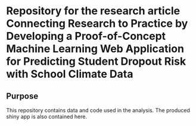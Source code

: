 # Repository for the research article Connecting Research to Practice by Developing a Proof-of-Concept Machine Learning Web Application for Predicting Student Dropout Risk with School Climate Data

## Purpose
This repository contains data and code used in the analysis. The produced shiny app is also contained here.
